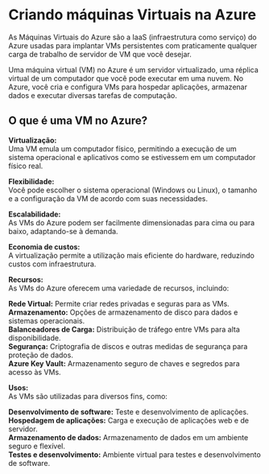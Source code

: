 # Criando máquinas Virtuais na Azure

As Máquinas Virtuais do Azure são a IaaS (infraestrutura como serviço) do Azure usadas para implantar VMs persistentes com praticamente qualquer carga de trabalho de servidor de VM que você desejar.

Uma máquina virtual (VM) no Azure é um servidor virtualizado, uma réplica virtual de um computador que você pode executar em uma nuvem. No Azure, você cria e configura VMs para hospedar aplicações, armazenar dados e executar diversas tarefas de computação.  

## O que é uma VM no Azure?

**Virtualização:**  
Uma VM emula um computador físico, permitindo a execução de um sistema operacional e aplicativos como se estivessem em um computador físico real. 

**Flexibilidade:**  
Você pode escolher o sistema operacional (Windows ou Linux), o tamanho e a configuração da VM de acordo com suas necessidades. 

**Escalabilidade:**  
As VMs do Azure podem ser facilmente dimensionadas para cima ou para baixo, adaptando-se à demanda. 

**Economia de custos:**  
A virtualização permite a utilização mais eficiente do hardware, reduzindo custos com infraestrutura. 

**Recursos:**  
As VMs do Azure oferecem uma variedade de recursos, incluindo:  

**Rede Virtual:** Permite criar redes privadas e seguras para as VMs.  
**Armazenamento:** Opções de armazenamento de disco para dados e sistemas operacionais.  
**Balanceadores de Carga:** Distribuição de tráfego entre VMs para alta disponibilidade.  
**Segurança:** Criptografia de discos e outras medidas de segurança para proteção de dados.  
**Azure Key Vault:** Armazenamento seguro de chaves e segredos para acesso às VMs.  

**Usos:**  
As VMs são utilizadas para diversos fins, como:  

**Desenvolvimento de software:** Teste e desenvolvimento de aplicações.  
**Hospedagem de aplicações:** Carga e execução de aplicações web e de servidor.  
**Armazenamento de dados:** Armazenamento de dados em um ambiente seguro e flexível.  
**Testes e desenvolvimento:** Ambiente virtual para testes e desenvolvimento de software.  
